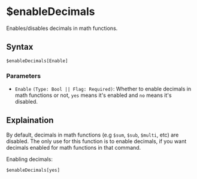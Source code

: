 # $enableDecimals
Enables/disables decimals in math functions.

## Syntax
```
$enableDecimals[Enable]
```

### Parameters
- `Enable` `(Type: Bool || Flag: Required)`: Whether to enable decimals in math functions or not, `yes` means it's enabled and `no` means it's disabled.

## Explaination
By default, decimals in math functions (e.g `$sum`, `$sub`, `$multi`, etc) are disabled. The only use for this function is to enable decimals, if you want decimals enabled for math functions in that command.

Enabling decimals:
```
$enableDecimals[yes]
```
